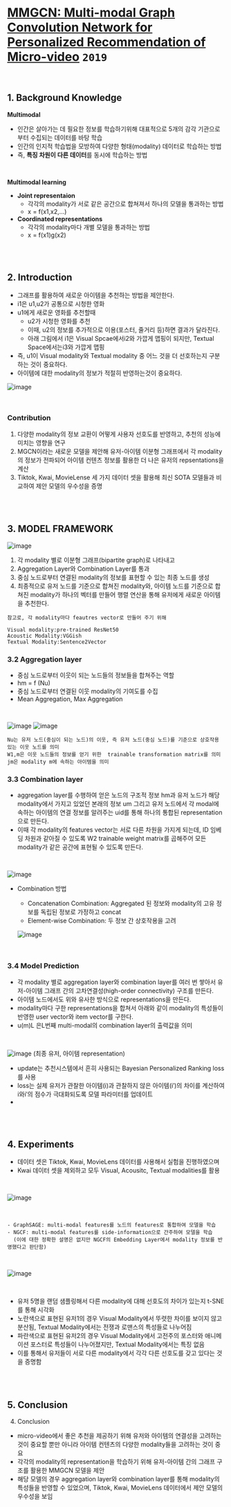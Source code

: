# [MMGCN: Multi-modal Graph Convolution Network for Personalized Recommendation of Micro-video](http://staff.ustc.edu.cn/~hexn/papers/mm19-MMGCN.pdf)  `2019`

<br>

## 1. Background Knowledge
**Multimodal**
- 인간은 살아가는 데 필요한 정보를 학습하기위해 대표적으로 5개의 감각 기관으로 부터 수집되는 데이터를 바탕 학습
- 인간의 인지적 학습법을 모방하여 다양한 형태(modality) 데이터로 학습하는 방법
- 즉, **특징 차원이 다른 데이터**를 동시에 학습하는 방법
<br>

**Multimodal learning**
- **Joint representaion**
   - 각각의 modality가 서로 같은 공간으로 합쳐져서 하나의 모델을 통과하는 방법
   - x = f(x1,x2,...)
- **Coordinated representations** 
   - 각각의 modality마다 개별 모델을 통과하는 방법  
   - x = f(x1)g(x2)

<br><br>

## 2. Introduction
- 그래프를 활용하여 새로운 아이템을 추천하는 방법을 제안한다.
- i1은 u1,u2가 공통으로 시청한 영화
- u1에게 새로운 영화를 추천할때
   - u2가 시청한 영화를 추천
   - 이때, u2의 정보를 추가적으로 이용(포스터, 줄거리 등)하면 결과가 달라진다.
   - 아래 그림에서 i1은 Visual Spcae에서i2와 가깝게 맵핑이 되지만, Textual Space에서는i3와 가깝게 맵핑
- 즉,  u1이 Visual modality와 Textual modality 중 어느 것을 더 선호하는지 구분하는 것이 중요하다.
- 아이템에 대한 modality의 정보가 적절히 반영하는것이 중요하다.

![image](https://user-images.githubusercontent.com/53847442/163123936-1f119faa-f0d2-47db-9bc7-4351e3755e5f.png)

<br>

### **Contribution**
1. 다양한 modality의 정보 교환이 어떻게 사용자 선호도를 반영하고, 추천의 성능에 미치는 영향을 연구
2. MGCN이라는 새로운 모델을 제안해 유저-아이템 이분형 그래프에서 각 modality의 정보가 전파되어 아이템 컨텐츠 정보를 활용한 더 나은 유저의 repsentations을 계산
3. Tiktok, Kwai, MovieLense 세 가지 데이터 셋을 활용해 최신 SOTA 모델들과 비교하여 제안 모델의 우수성을 증명

<br><br>

## 3. MODEL FRAMEWORK
![image](https://user-images.githubusercontent.com/53847442/163125750-077deea0-a1a6-46e0-88ff-42915a0a3eb4.png)
1) 각 modality 별로 이분형 그래프(bipartite graph)로 나타내고 
2) Aggregation Layer와 Combination Layer를 통과
3) 중심 노드로부터 연결된 modality의 정보를 표현할 수 있는 최종 노드를 생성
4) 최종적으로 유저 노드를 기준으로 합쳐진 modality와, 아이템 노드를 기준으로 합쳐진 modality가 하나의 벡터를 만들어 행렬 연산을 통해 유저에게 새로운 아이템을 추천한다.

```
참고로, 각 modality마다 feautres vector로 만들어 주기 위해

Visual modality:pre-trained ResNet50
Acoustic Modality:VGGish
Textual Modality:Sentence2Vector
```

### 3.2 Aggregation layer
- 중심 노드로부터 이웃이 되는 노드들의 정보들을 합쳐주는 역할
- hm = f (Nu)
- 중심 노드로부터 연결된 이웃 modality의 기여도를 수집
- Mean Aggregation, Max Aggregation
<br>

![image](https://user-images.githubusercontent.com/53847442/163156494-b9d52e0e-b1b6-460f-a2f5-91271bc418c4.png)
![image](https://user-images.githubusercontent.com/53847442/163156565-bdcf7670-5af8-42be-87d4-17deb0874424.png)

```
Nu는 유저 노드(중심이 되는 노드)의 이웃, 즉 유저 노드(중심 노드)를 기준으로 상호작용 있는 이웃 노드를 의미
W1,m은 이웃 노드들의 정보를 얻기 위한  trainable transformation matrix를 의미
jm은 modality m에 속하는 아이템을 의미
```

### 3.3 Combination layer
- aggregation layer를 수행하여 얻은 노드의 구조적 정보 hm과 유저 노드가 해당 modality에서 가지고 있었던 본래의 정보 um 그리고 유저 노드에서 각 modal에 속하는 아이템의 연결 정보를 알려주는 uid를 통해 하나의 통합된 representation으로 만든다.
- 이때 각 modality의 features vector는 서로 다른 차원을 가지게 되는데, ID 임베딩 차원과 같아질 수 있도록 
W2 trainable weight matrix를 곱해주어 모든 modality가 같은 공간에 표현될 수 있도록 만든다.
<br>

![image](https://user-images.githubusercontent.com/53847442/163229111-0f6c697e-32d1-439d-978d-993473d2f950.png)
<br>

- Combination 방법
  - Concatenation Combination: Aggregated 된 정보와 modality의 고유 정보를 독립된 정보로 가정하고 concat
  - Element-wise Combination: 두 정보 간 상호작용을 고려


  ![image](https://user-images.githubusercontent.com/53847442/163229515-45f69cf7-2d96-414a-b204-31ed801412b7.png)
<br>

### 3.4 Model Prediction
- 각 modality 별로 aggregation layer와 combination layer를 여러 번 쌓아서 유저-아이템 그래프 간의 고차연결성(high-order connectivity) 구조를 만든다.
- 아이템 노드에서도 위와 유사한 방식으로 representations을 만든다.
- modality마다 구한 representations을 합쳐서 아래와 같이 modality의 특성들이 반영한 user vector와 item vector를 구한다.
- u(m)L 은L번째 multi-modal의 combination layer의 출력값을 의미
<br>

![image](https://user-images.githubusercontent.com/53847442/163230109-b1af2ca9-c937-4042-a592-ef9dcbdc71ef.png)
(최종 유저, 아이템 representation)
<br>

- update는 추천시스템에서 흔히 사용되는 Bayesian Personalized Ranking loss를 사용
- loss는 실제 유저가 관찰한 아이템(i)과 관찰하지 않은 아이템(i′)의 차이를 계산하여 i와i′의 점수가 극대화되도록 모델 파라미터를 업데이트
- 
<br><br>

## 4. Experiments
- 데이터 셋은 Tiktok, Kwai, MovieLens 데이터를 사용해서 실험을 진행하였으며 
- Kwai 데이터 셋을 제외하고 모두 Visual, Acousitc, Textual modalities를 활용

<br>

![image](https://user-images.githubusercontent.com/53847442/163233324-79cf0a5d-de18-4629-ae29-b34891806733.png)

<br>

```GraphSAGE, NGCF는 Multi-modal을 적용한 모델이 아니기 때문에 공평성을 위해 방법을 바꿔 실험 
- GraphSAGE: multi-modal features를 노드의 features로 통합하여 모델을 학습
- NGCF: multi-modal features를 side-information으로 간주하여 모델을 학습
  (이에 대한 정확한 설명은 없지만 NGCF의 Embedding Layer에서 modality 정보를 반영했다고 판단함)
```

<br>

![image](https://user-images.githubusercontent.com/53847442/163233527-2e424554-6ea0-43cf-b575-97dbd9edf7aa.png)

<br>

- 유저 5명을 랜덤 샘플링해서 다른 modality에 대해 선호도의 차이가 있는지 t-SNE를 통해 시각화
- 노란색으로 표현된 유저1의 경우 Visual Modality에서 뚜렷한 차이를 보이지 않고 분산됨, Textual Modality에서는 전쟁과 로맨스의 특성들로 나누어짐
- 파란색으로 표현된 유저2의 경우 Visual Modality에서 고전주의 포스터와 애니메이션 포스터로 특성들이 나누어졌지만, Textual Modality에서는 특징 없음 
- 이를 통해서 유저들이 서로 다른 modality에서 각각 다른 선호도를 갖고 있다는 것을 증명함

<br><br>

## 5. Conclusion
4. Conclusion
- micro-video에서 좋은 추천을 제공하기 위해 유저와 아이템의 연결성을 고려하는 것이 중요할 뿐만 아니라 아이템 컨텐츠의 다양한 modality들을 고려하는 것이 중요
- 각각의 modality의 representation을 학습하기 위해 유저-아이템 간의 그래프 구조를 활용한 MMGCN 모델을 제안
- 해당 모델의 경우 aggregation layer와 combination layer를 통해 modality의 특성들을 반영할 수 있었으며, Tiktok, Kwai, MovieLens 데이터에서 제안 모델의 우수성을 보임
